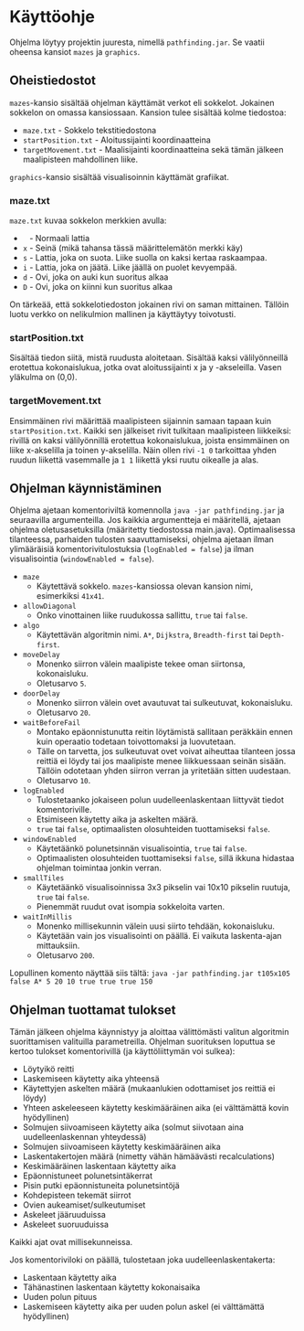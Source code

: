 # Käyttöohje

Ohjelma löytyy projektin juuresta, nimellä `pathfinding.jar`. Se vaatii oheensa kansiot `mazes` ja `graphics`.

## Oheistiedostot

`mazes`-kansio sisältää ohjelman käyttämät verkot eli sokkelot. Jokainen sokkelon on omassa kansiossaan. Kansion tulee sisältää kolme tiedostoa:
 * `maze.txt` - Sokkelo tekstitiedostona
 * `startPosition.txt` - Aloitussijainti koordinaatteina
 * `targetMovement.txt` - Maalisijainti koordinaatteina sekä tämän jälkeen maalipisteen mahdollinen liike.
 
`graphics`-kansio sisältää visualisoinnin käyttämät grafiikat.
 
### maze.txt

`maze.txt` kuvaa sokkelon merkkien avulla:
* ` ` - Normaali lattia
* `x` - Seinä (mikä tahansa tässä määrittelemätön merkki käy)
* `s` - Lattia, joka on suota. Liike suolla on kaksi kertaa raskaampaa.
* `i` - Lattia, joka on jäätä. Liike jäällä on puolet kevyempää.
* `d` - Ovi, joka on auki kun suoritus alkaa
* `D` - Ovi, joka on kiinni kun suoritus alkaa

On tärkeää, että sokkelotiedoston jokainen rivi on saman mittainen. Tällöin luotu verkko on nelikulmion mallinen ja käyttäytyy toivotusti.

### startPosition.txt

Sisältää tiedon siitä, mistä ruudusta aloitetaan. Sisältää kaksi välilyönneillä erotettua kokonaislukua, jotka ovat aloitussijainti x ja y -akseleilla. Vasen yläkulma on (0,0).

### targetMovement.txt

Ensimmäinen rivi määrittää maalipisteen sijainnin samaan tapaan kuin `startPosition.txt`. Kaikki sen jälkeiset rivit tulkitaan maalipisteen liikkeiksi: rivillä on kaksi välilyönnillä erotettua kokonaislukua, joista ensimmäinen on liike x-akselilla ja toinen y-akselilla. Näin ollen rivi `-1 0` tarkoittaa yhden ruudun liikettä vasemmalle ja `1 1` liikettä yksi ruutu oikealle ja alas.

## Ohjelman käynnistäminen

Ohjelma ajetaan komentoriviltä komennolla `java -jar pathfinding.jar` ja seuraavilla argumenteilla. Jos kaikkia argumentteja ei määritellä, ajetaan ohjelma oletusasetuksilla (määritetty tiedostossa main.java).
Optimaalisessa tilanteessa, parhaiden tulosten saavuttamiseksi, ohjelma ajetaan ilman ylimääräisiä komentorivitulostuksia (`logEnabled = false`) ja ilman visualisointia (`windowEnabled = false`).

* `maze`
  * Käytettävä sokkelo. `mazes`-kansiossa olevan kansion nimi, esimerkiksi `41x41`.
* `allowDiagonal`
  * Onko vinottainen liike ruudukossa sallittu, `true` tai `false`.
* `algo`
  * Käytettävän algoritmin nimi. `A*`, `Dijkstra`, `Breadth-first` tai `Depth-first`.
* `moveDelay`
  * Monenko siirron välein maalipiste tekee oman siirtonsa, kokonaisluku.
  * Oletusarvo `5`.
* `doorDelay`
  * Monenko siirron välein ovet avautuvat tai sulkeutuvat, kokonaisluku.
  * Oletusarvo `20`.
* `waitBeforeFail`
  * Montako epäonnistunutta reitin löytämistä sallitaan peräkkäin ennen kuin operaatio todetaan toivottomaksi ja luovutetaan.
  * Tälle on tarvetta, jos sulkeutuvat ovet voivat aiheuttaa tilanteen jossa reittiä ei löydy tai jos maalipiste menee liikkuessaan seinän sisään. Tällöin odotetaan yhden siirron verran ja yritetään sitten uudestaan.
  * Oletusarvo `10`.
* `logEnabled`
  * Tulostetaanko jokaiseen polun uudelleenlaskentaan liittyvät tiedot komentoriville.
  * Etsimiseen käytetty aika ja askelten määrä.
  * `true` tai `false`, optimaalisten olosuhteiden tuottamiseksi `false`.
* `windowEnabled`
  * Käytetäänkö polunetsinnän visualisointia, `true` tai `false`.
  * Optimaalisten olosuhteiden tuottamiseksi `false`, sillä ikkuna hidastaa ohjelman toimintaa jonkin verran.
* `smallTiles`
  * Käytetäänkö visualisoinnissa 3x3 pikselin vai 10x10 pikselin ruutuja, `true` tai `false`.
  * Pienemmät ruudut ovat isompia sokkeloita varten.
* `waitInMillis`
  * Monenko millisekunnin välein uusi siirto tehdään, kokonaisluku.
  * Käytetään vain jos visualisointi on päällä. Ei vaikuta laskenta-ajan mittauksiin.
  * Oletusarvo `200`.
  
Lopullinen komento näyttää siis tältä: `java -jar pathfinding.jar t105x105 false A* 5 20 10 true true true 150`

## Ohjelman tuottamat tulokset
  
Tämän jälkeen ohjelma käynnistyy ja aloittaa välittömästi valitun algoritmin suorittamisen valituilla parametreilla. Ohjelman suorituksen loputtua se kertoo tulokset komentorivillä (ja käyttöliittymän voi sulkea):
* Löytyikö reitti
* Laskemiseen käytetty aika yhteensä
* Käytettyjen askelten määrä (mukaanlukien odottamiset jos reittiä ei löydy)
* Yhteen askeleeseen käytetty keskimääräinen aika (ei välttämättä kovin hyödyllinen)
* Solmujen siivoamiseen käytetty aika (solmut siivotaan aina uudelleenlaskennan yhteydessä)
* Solmujen siivoamiseen käytetty keskimääräinen aika
* Laskentakertojen määrä (nimetty vähän hämäävästi recalculations)
* Keskimääräinen laskentaan käytetty aika
* Epäonnistuneet polunetsintäkerrat
* Pisin putki epäonnistuneita polunetsintöjä
* Kohdepisteen tekemät siirrot
* Ovien aukeamiset/sulkeutumiset
* Askeleet jääruuduissa
* Askeleet suoruuduissa

Kaikki ajat ovat millisekunneissa.

Jos komentoriviloki on päällä, tulostetaan joka uudelleenlaskentakerta:
* Laskentaan käytetty aika
* Tähänastinen laskentaan käytetty kokonaisaika
* Uuden polun pituus
* Laskemiseen käytetty aika per uuden polun askel (ei välttämättä hyödyllinen)
